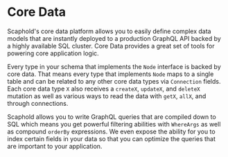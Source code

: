 # Core Data

Scaphold's core data platform allows you to easily define complex data models that are instantly deployed
to a production GraphQL API backed by a highly available SQL cluster. Core Data provides a great set of
tools for powering core application logic.

Every type in your schema that implements the `Node` interface is backed by core data. That means every
type that implements `Node` maps to a single table and can be related to any other core data types via
`Connection` fields. Each core data type `X` also receives a `createX`, `updateX`, and `deleteX` mutation as well
as various ways to read the data with `getX`, `allX`, and through connections.

Scaphold allows you to write GraphQL queries that are compiled down to SQL which means you get powerful
filtering abilities with `WhereArgs` as well as compound `orderBy` expressions. We even expose the ability
for you to index certain fields in your data so that you can optimize the queries that are important to your
application.